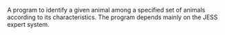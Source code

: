 A program to identify a given animal among a specified set of animals according to its characteristics.
The program depends mainly on the JESS expert system.
